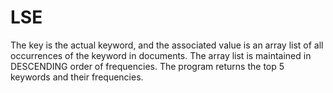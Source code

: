 # LSE
The key is the actual keyword, and the associated value is an array list of all occurrences of the keyword in documents. The array list is maintained in DESCENDING order of frequencies. The program returns the top 5 keywords and their frequencies.
